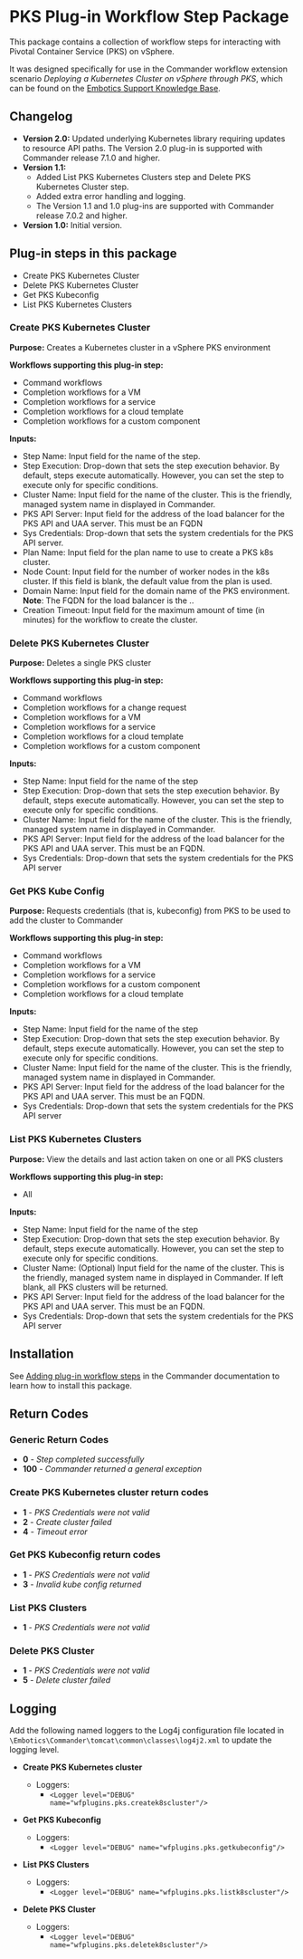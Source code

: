 # PKS Plug-in Workflow Step Package

This package contains a collection of workflow steps for interacting with Pivotal Container Service (PKS) on vSphere.

It was designed specifically for use in the Commander workflow extension scenario *Deploying a Kubernetes Cluster on vSphere through PKS*, which can be found on the [Embotics Support Knowledge Base](https://support.embotics.com/support/home).

## Changelog

- **Version 2.0:** Updated underlying Kubernetes library requiring updates to resource API paths. The Version 2.0 plug-in is supported with Commander release 7.1.0 and higher.
- **Version 1.1:** 
  - Added List PKS Kubernetes Clusters step and Delete PKS Kubernetes Cluster step. 
  - Added extra error handling and logging.
  - The Version 1.1 and 1.0 plug-ins are supported with Commander release 7.0.2 and higher.
- **Version 1.0:** Initial version.

## Plug-in steps in this package

+ Create PKS Kubernetes Cluster
+ Delete PKS Kubernetes Cluster
+ Get PKS Kubeconfig
+ List PKS Kubernetes Clusters

### Create PKS Kubernetes Cluster
**Purpose:** Creates a Kubernetes cluster in a vSphere PKS environment

**Workflows supporting this plug-in step:**

  * Command workflows
  * Completion workflows for a VM
  * Completion workflows for a service
  * Completion workflows for a cloud template
  * Completion workflows for a custom component

**Inputs:**

* Step Name: Input field for the name of the step.
* Step Execution: Drop-down that sets the step execution behavior. By default, steps execute automatically. However, you can set the step to execute only for specific conditions.
* Cluster Name: Input field for the name of the cluster. This is the friendly, managed system name in displayed in Commander.
* PKS API Server: Input field for the address of the load balancer for the PKS API and UAA server. This must be an FQDN
* Sys Credentials: Drop-down that sets the system credentials for the PKS API server.
* Plan Name: Input field for the plan name to use to create a PKS k8s cluster.
* Node Count: Input field for the number of worker nodes in the k8s cluster. If this field is blank, the default value from the plan is used.
* Domain Name: Input field for the domain name of the PKS environment. **Note**: The FQDN for the load balancer is the <cluster-name>.<domain-name>.
* Creation Timeout:  Input field for the maximum amount of time (in minutes) for the workflow to create the cluster.

### Delete PKS Kubernetes Cluster

**Purpose:** Deletes a single PKS cluster

**Workflows supporting this plug-in step:**

- Command workflows
- Completion workflows for a change request
- Completion workflows for a VM
- Completion workflows for a service
- Completion workflows for a cloud template
- Completion workflows for a custom component

**Inputs:**

* Step Name: Input field for the name of the step
* Step Execution: Drop-down that sets the step execution behavior. By default, steps execute automatically. However, you can set the step to execute only for specific conditions.
* Cluster Name: Input field for the name of the cluster. This is the friendly, managed system name in displayed in Commander.
* PKS API Server: Input field for the address of the load balancer for the PKS API and UAA server. This must be an FQDN.
* Sys Credentials: Drop-down that sets the system credentials for the PKS API server

### Get PKS Kube Config

**Purpose:** Requests credentials (that is, kubeconfig) from PKS to be used to add the cluster to Commander

**Workflows supporting this plug-in step:**

* Command workflows
* Completion workflows for a VM
* Completion workflows for a service
* Completion workflows for a custom component
* Completion workflows for a cloud template

**Inputs:**

* Step Name: Input field for the name of the step
* Step Execution: Drop-down that sets the step execution behavior. By default, steps execute automatically. However, you can set the step to execute only for specific conditions.
* Cluster Name: Input field for the name of the cluster. This is the friendly, managed system name in displayed in Commander.
* PKS API Server: Input field for the address of the load balancer for the PKS API and UAA server. This must be an FQDN.
* Sys Credentials: Drop-down that sets the system credentials for the PKS API server

### List PKS Kubernetes Clusters

**Purpose:** View the details and last action taken on one or all PKS clusters

**Workflows supporting this plug-in step:**

- All

**Inputs:**

* Step Name: Input field for the name of the step
* Step Execution: Drop-down that sets the step execution behavior. By default, steps execute automatically. However, you can set the step to execute only for specific conditions.
* Cluster Name: (Optional) Input field for the name of the cluster. This is the friendly, managed system name in displayed in Commander. If left blank, all PKS clusters will be returned.
* PKS API Server: Input field for the address of the load balancer for the PKS API and UAA server. This must be an FQDN.
* Sys Credentials: Drop-down that sets the system credentials for the PKS API server

## Installation

See [Adding plug-in workflow steps](https://docs.embotics.com/commander/Using-Plug-In-WF-Steps.htm#Adding) in the Commander documentation to learn how to install this package. 

## Return Codes

### Generic Return Codes
+ **0** - *Step completed successfully*
+ **100** - *Commander returned a general exception*

### Create PKS Kubernetes cluster return codes
+ **1** - *PKS Credentials were not valid*
+ **2** - *Create cluster failed*
+ **4** - *Timeout error* 

### Get PKS Kubeconfig return codes
+ **1** - *PKS Credentials were not valid*
+ **3** - *Invalid kube config returned*

### List PKS Clusters

- **1** - *PKS Credentials were not valid*

### Delete PKS Cluster

- **1** - *PKS Credentials were not valid*
- **5** - *Delete cluster failed*

## Logging
Add the following named loggers to the Log4j configuration file located in `\Embotics\Commander\tomcat\common\classes\log4j2.xml` to update the logging level.
+ **Create PKS Kubernetes cluster**
    + Loggers:
      + `<Logger level="DEBUG" name="wfplugins.pks.createk8scluster"/>`
+ **Get PKS Kubeconfig**
    + Loggers:
        - `<Logger level="DEBUG" name="wfplugins.pks.getkubeconfig"/>`

+ **List PKS Clusters**
    + Loggers:
        - `<Logger level="DEBUG" name="wfplugins.pks.listk8scluster"/>`
+ **Delete PKS Cluster**
    + Loggers:
        - `<Logger level="DEBUG" name="wfplugins.pks.deletek8scluster"/>`

